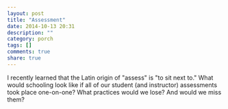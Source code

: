 ```yaml
---
layout: post
title: "Assessment"
date: 2014-10-13 20:31
description: ""
category: porch
tags: []
comments: true
share: true
---
```


I recently learned that the Latin origin of "assess" is "to sit next to." What would schooling look like if all of our student (and instructor) assessments took place one-on-one? What practices would we lose? And would we miss them?